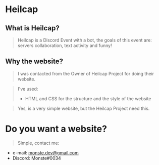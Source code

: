 # Heilcap

## What is Heilcap?

> Heilcap is a Discord Event with a bot, the goals of this event are: servers collaboration, text activity and funny!

## Why the website?

> I was contacted from the Owner of Heilcap Project for doing their website.

> I've used:
> - HTML and CSS for the structure and the style of the website

> Yes, is a very simple website, but the Heilcap Project need this.

# Do you want a website?

> Simple, contact me:
- e-mail: monste.dev@gmail.com
- Discord: Monste#0034
